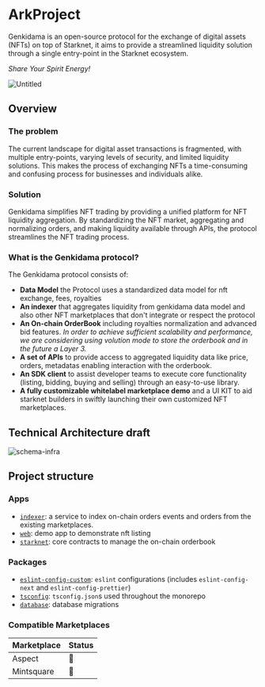 # ArkProject

Genkidama is an open-source protocol for the exchange of digital assets (NFTs) on top of Starknet, it aims to provide a streamlined liquidity solution through a single entry-point in the Starknet ecosystem.

_Share Your Spirit Energy!_

![Untitled](https://user-images.githubusercontent.com/243668/216725985-7caa3f63-f645-4265-90fb-b128a18f2a19.gif)

## Overview

### The problem

The current landscape for digital asset transactions is fragmented, with multiple entry-points, varying levels of security, and limited liquidity solutions. This makes the process of exchanging NFTs a time-consuming and confusing process for businesses and individuals alike.

### Solution

Genkidama simplifies NFT trading by providing a unified platform for NFT liquidity aggregation. By standardizing the NFT market, aggregating and normalizing orders, and making liquidity available through APIs, the protocol streamlines the NFT trading process.

### What is the Genkidama protocol?

The Genkidama protocol consists of:

- **Data Model** the Protocol uses a standardized data model for nft exchange, fees, royalties
- **An indexer** that aggregates liquidity from genkidama data model and also other NFT marketplaces that don't integrate or respect the protocol
- **An On-chain OrderBook** including royalties normalization and advanced bid features. _In order to achieve sufficient scalability and performance, we are considering using volution mode to store the orderbook and in the future a Layer 3._
- **A set of APIs** to provide access to aggregated liquidity data like price, orders, metadatas enabling interaction with the orderbook.
- **An SDK client** to assist developer teams to execute core functionality (listing, bidding, buying and selling) through an easy-to-use library.
- **A fully customizable whitelabel marketplace demo** and a UI KIT to aid starknet builders in swiftly launching their own customized NFT marketplaces.

## Technical Architecture draft

![schema-infra](https://user-images.githubusercontent.com/243668/216762228-acdf6d1b-0b17-4ccd-8531-41233e6703df.png)

## Project structure

### Apps

- [`indexer`](https://github.com/ScreenshotLabs/Genkidama/tree/main/apps/indexer): a service to index on-chain orders events and orders from the existing marketplaces.
- [`web`](https://github.com/ScreenshotLabs/Genkidama/tree/main/apps/web): demo app to demonstrate nft listing
- [`starknet`](https://github.com/ScreenshotLabs/Genkidama/tree/main/apps/web): core contracts to manage the on-chain orderbook

### Packages

- [`eslint-config-custom`](https://github.com/ScreenshotLabs/Genkidama/tree/main/packages/eslint-config-custom): `eslint` configurations (includes `eslint-config-next` and `eslint-config-prettier`)
- [`tsconfig`](https://github.com/ScreenshotLabs/Genkidama/tree/main/packages/tsconfig): `tsconfig.json`s used throughout the monorepo
- [`database`](https://github.com/ScreenshotLabs/Genkidama/tree/main/packages/database): database migrations

### Compatible Marketplaces

| Marketplace | Status |
| ----------- | ------ |
| Aspect      | 🚧     |
| Mintsquare  | 🚧     |
